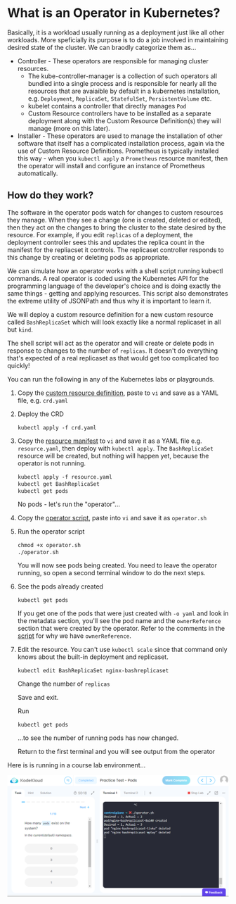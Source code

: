 # What is an Operator in Kubernetes?

Basically, it is a workload usually running as a deployment just like all other workloads. More speficially its purpose is to do a job involved in maintaining desired state of the cluster. We can braodly categorize them as...

* Controller - These operators are responsible for managing cluster resources.
    * The kube-controller-manager is a collection of such operators all bundled into a single process and is responsible for nearly all the resources that are avaiaible by default in a kubernetes installation, e.g. `Deployment`, `ReplicaSet`, `StatefulSet`, `PersistentVolume` etc.
    * kubelet contains a controller that directly manages `Pod`
    * Custom Resource controllers have to be installed as a separate deployment along with the Custom Resource Definition(s) they will manage (more on this later).
* Installer - These operators are used to manage the installation of other software that itself has a complicated installation process, again via the use of Custom Resource Definitions. Prometheus is typically installed this way - when you `kubectl apply` a `Prometheus` resource manifest, then the operator will install and configure an instance of Prometheus automatically.

## How do they work?

The software in the operator pods watch for changes to custom resources they manage. When they see a change (one is created, deleted or edited), then they act on the changes to bring the cluster to the state desired by the resource. For example, if you edit `replicas` of a deployment, the deployment controller sees this and updates the replica count in the manifest for the repliacset it controls. The replicaset controller responds to this change by creating or deleting pods as appropriate.

We can simulate how an operator works with a shell script running kubectl commands. A real operator is coded using the Kubernetes API for the programming language of the developer's choice and is doing exactly the same things - getting and applying resources. This script also demonstrates the extreme utility of JSONPath and thus why it is important to learn it.

We will deploy a custom resource definition for a new custom resource called `BashReplicaSet` which will look exactly like a normal replicaset in all but `kind`.

The shell script will act as the operator and will create or delete pods in response to changes to the number of `replicas`. It doesn't do everything that's expected of a real replicaset as that would get too complicated too quickly!

You can run the following in any of the Kubernetes labs or playgrounds.

1. Copy the [custom resource definition](./manifests/crd.yaml), paste to `vi` and save as a YAML file, e.g. `crd.yaml`
1. Deploy the CRD

    ```
    kubectl apply -f crd.yaml
    ```
1. Copy the [resource manifest](./manifests/replicaset.yaml) to `vi` and save it as a YAML file e.g. `resource.yaml`, then deploy with `kubectl apply`. The `BashReplicaSet` resource will be created, but nothing will happen yet, because the operator is not running.

    ```
    kubectl apply -f resource.yaml
    kubectl get BashReplicaSet
    kubectl get pods
    ```

    No pods - let's run the "operator"...

1. Copy the [operator script](./operator/operator.sh), paste into `vi` and save it as `operator.sh`
1. Run the operator script

    ```
    chmod +x operator.sh
    ./operator.sh
    ```

    You will now see pods being created. You need to leave the operator running, so open a second terminal window to do the next steps.

1. See the pods already created

    ```
    kubectl get pods
    ```

    If you get one of the pods that were just created with `-o yaml` and look in the metadata section, you'll see the pod name and the `ownerReference` section that were created by the operator. Refer to the comments in the [script](./operator/operator.sh) for why we have `ownerReference`.

1. Edit the resource. You can't use `kubectl scale` since that command only knows about the built-in deployment and replicaset.

    ```
    kubectl edit BashReplicaSet nginx-bashreplicaset
    ```

    Change the number of `replicas`

    Save and exit.

    Run

    ```
    kubectl get pods
    ```

    ...to see the number of running pods has now changed.

    Return to the first terminal and you will see output from the operator

Here is is running in a course lab environment...

![](../../img/bash-operator.png)
